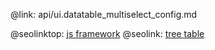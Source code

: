 @link: api/ui.datatable_multiselect_config.md

@seolinktop: [js framework](https://webix.com)
@seolink: [tree table](https://webix.com/widget/treetable/)